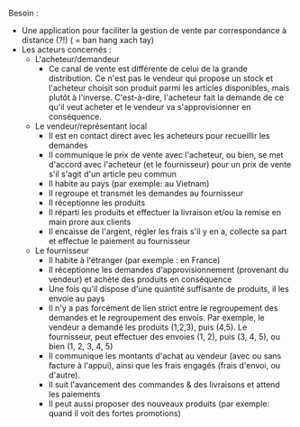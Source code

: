 Besoin : 
- Une application pour faciliter la gestion de vente par correspondance à distance (?!) ( = ban hang xach tay)
- Les acteurs concernés : 
	+ L'acheteur/demandeur
		- Ce canal de vente est différente de celui de la grande distribution. Ce n'est pas le vendeur qui propose un stock et l'acheteur choisit son produit parmi les articles disponibles, mais plutôt à l'inverse. C'est-à-dire, l'acheteur fait la demande de ce qu'il veut acheter et le vendeur va s'approvisionner en conséquence.
	+ Le vendeur/représentant local
		- Il est en contact direct avec les acheteurs pour recueillir les demandes
		- Il communique le prix de vente avec l'acheteur, ou bien, se met d'accord avec l'acheteur (et le fournisseur) pour un prix de vente s'il s'agit d'un article peu commun
		- Il habite au pays (par exemple: au Vietnam)
		- Il regroupe et transmet les demandes au fournisseur
		- Il réceptionne les produits
		- Il réparti les produits et effectuer la livraison et/ou la remise en main prore aux clients
		- Il encaisse de l'argent, régler les frais s'il y en a, collecte sa part et effectue le paiement au fournisseur
	+ Le fournisseur
		- Il habite à l'étranger (par exemple : en France)
		- Il réceptionne les demandes d'approvisionnement (provenant du vendeur) et achète des produits en conséquence
		- Une fois qu'il dispose d'une quantité suffisante de produits, il les envoie au pays
		- Il n'y a pas forcément de lien strict entre le regroupement des demandes et le regroupement des envois. Par exemple, le vendeur a demandé les produits (1,2,3), puis (4,5). Le fournisseur, peut effectuer des envoies (1, 2), puis (3, 4, 5), ou bien (1, 2, 3, 4, 5)
		- Il communique les montants d'achat au vendeur (avec ou sans facture à l'appui), ainsi que les frais engagés (frais d'envoi, ou d'autre).
		- Il suit l'avancement des commandes & des livraisons et attend les paiements
		- Il peut aussi proposer des nouveaux produits (par exemple: quand il voit des fortes promotions)